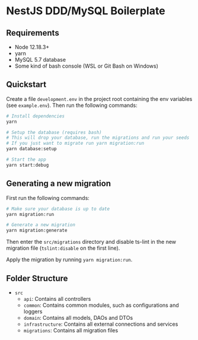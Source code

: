 # NestJS DDD/MySQL Boilerplate

## Requirements

- Node 12.18.3+
- yarn
- MySQL 5.7 database
- Some kind of bash console (WSL or Git Bash on Windows)

## Quickstart

Create a file `development.env` in the project root containing the env variables (see `example.env`). Then run the following commands:

```sh
# Install dependencies
yarn

# Setup the database (requires bash)
# This will drop your database, run the migrations and run your seeds
# If you just want to migrate run yarn migration:run
yarn database:setup

# Start the app
yarn start:debug
```

## Generating a new migration

First run the following commands:

```sh
# Make sure your database is up to date
yarn migration:run

# Generate a new migration
yarn migration:generate
```

Then enter the `src/migrations` directory and disable ts-lint in the new migration file (`tslint:disable` on the first line).

Apply the migration by running `yarn migration:run`.

## Folder Structure

- `src`
  - `api`: Contains all controllers
  - `common`: Contains common modules, such as configurations and loggers
  - `domain`: Contains all models, DAOs and DTOs
  - `infrastructure`: Contains all external connections and services
  - `migrations`: Contains all migration files
